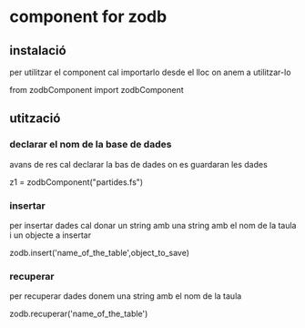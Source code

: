 # component for zodb
## instalació 
<p>per utilitzar el component cal importarlo desde el lloc on anem a utilitzar-lo </p>
<p>from zodbComponent import zodbComponent</p>
<h2>utització</h2> 

<h3>declarar el nom de la base de dades </h3>
<p>avans de res cal declarar la bas de dades on es guardaran les dades  
</p>
<p>z1 = zodbComponent("partides.fs") 
</p>

<h3>insertar </h3>
<p>per insertar dades cal donar un string amb  una string amb el nom de la taula i un objecte a insertar 
</p>
<p>zodb.insert('name_of_the_table',object_to_save) 
</p>


<h3>recuperar</h3>
<p>per recuperar dades donem una string amb el nom de la taula
</p>
<p>zodb.recuperar('name_of_the_table') </p>


